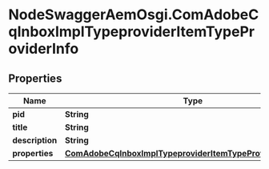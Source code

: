# NodeSwaggerAemOsgi.ComAdobeCqInboxImplTypeproviderItemTypeProviderInfo

## Properties

Name | Type | Description | Notes
------------ | ------------- | ------------- | -------------
**pid** | **String** |  | [optional] 
**title** | **String** |  | [optional] 
**description** | **String** |  | [optional] 
**properties** | [**ComAdobeCqInboxImplTypeproviderItemTypeProviderProperties**](ComAdobeCqInboxImplTypeproviderItemTypeProviderProperties.md) |  | [optional] 


